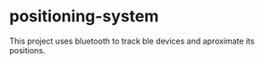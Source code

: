 # positioning-system
This project uses bluetooth to track ble devices and aproximate its positions.

